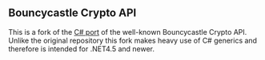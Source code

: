 Bouncycastle Crypto API
-----------------------

This is a fork of the [C# port](https://github.com/bcgit/bc-csharp) of the well-known Bouncycastle Crypto API. Unlike the original repository this fork makes heavy use of C# generics and therefore is intended for .NET4.5 and newer.
